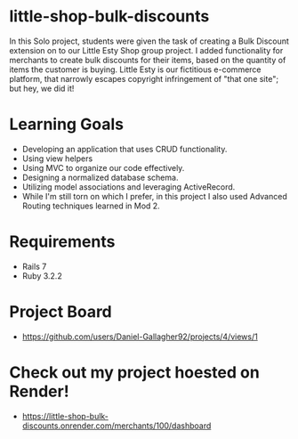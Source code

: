 # little-shop-bulk-discounts

In this Solo project, students were given the task of creating a Bulk Discount extension on to our Little Esty Shop group project. 
I added functionality for merchants to create bulk discounts for their items, based on the quantity of items the customer is buying.
Little Esty is our fictitious e-commerce platform, that narrowly escapes copyright infringement of "that one site"; but hey, we did it! 

# Learning Goals
* Developing an application that uses CRUD functionality.
* Using view helpers
* Using MVC to organize our code effectively. 
* Designing a normalized database schema.
* Utilizing model associations and leveraging ActiveRecord. 
* While I'm still torn on which I prefer, in this project I also used Advanced Routing techniques learned in Mod 2.

# Requirements
* Rails 7
* Ruby 3.2.2

# Project Board
* https://github.com/users/Daniel-Gallagher92/projects/4/views/1

# Check out my project hoested on Render!
* https://little-shop-bulk-discounts.onrender.com/merchants/100/dashboard